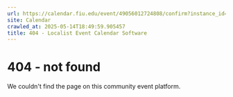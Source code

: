 ```yaml
---
url: https://calendar.fiu.edu/event/49056012724808/confirm?instance_id=49056012763744&return=https%3A%2F%2Fcalendar.fiu.edu%2Fcalendar%3Fevent_types%255B%255D%3D121719
site: Calendar
crawled_at: 2025-05-14T18:49:59.905457
title: 404 - Localist Event Calendar Software
---
```


# 404 - not found
We couldn't find the page on this community event platform.
